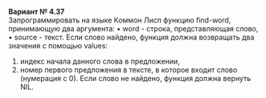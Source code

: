 **Вариант № 4.37**  
Запрограммировать на языке Коммон Лисп функцию find-word, принимающую два аргумента:
•	word - строка, представляющая слово,
•	source - текст.
Если слово найдено, функция должна возвращать два значения с помощью values:
1.	индекс начала данного слова в предложении,
2.	номер первого предложения в тексте, в которое входит слово (нумерация с 0).
Если слово не найдено, функция должна вернуть NIL.
